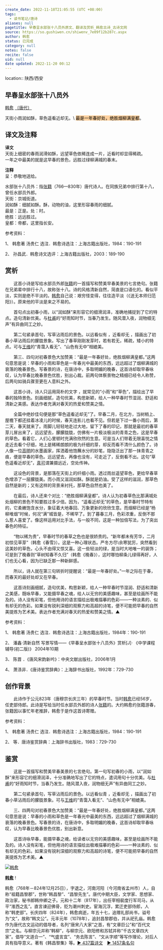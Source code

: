 ```yaml
---
create_date: 2022-11-18T21:05:55 (UTC +08:00)
tags:
  - 读书笔记/唐诗
aliases: null
pagetitle: 早春呈水部张十八员外原文、翻译及赏析_韩愈古诗_古诗文网
source: https://so.gushiwen.cn/shiwenv_7e09f12b287c.aspx
author: 韩愈
status: 已完成
category: null
notes: false
recite: false
uid: null
date updated: 2022-11-20 00:12
---
```


location:: 陕西/西安

## 早春呈水部张十八员外

[韩愈](https://so.gushiwen.cn/authorv_1abe13750637.aspx) [〔唐代〕](https://so.gushiwen.cn/shiwens/default.aspx?cstr=%e5%94%90%e4%bb%a3)

天街小雨润如酥，草色遥看近却无。\ <mark style="background: #FFB86CA6;">最是一年春好处，绝胜烟柳满皇都</mark>。

## 译文及注释

**译文**\
天街上细密的春雨润滑如酥，远望草色依稀连成一片，近看时却显得稀疏。\
一年之中最美的就是这早春的景色，远胜过绿柳满城的春末。

**注释**\
呈：恭敬地送给。

水部张十八员外：指[张籍](https://so.gushiwen.cn/authorv_05460f6423b0.aspx)（766—830年）唐代诗人。在同族兄弟中排行第十八，曾任水部员外郎。\
天街：京城街道。\
润如酥：细腻如酥。酥，动物的油，这里形容春雨的细腻。\
最是：正是。处：时。\
绝胜：远远胜过。\
皇都：帝都，这里指长安。

参考资料：

1、 韩愈著 汤贵仁 选注．韩愈诗选注：上海古籍出版社，1984：190-191

2、 孙昌武．韩愈诗文选评：上海古籍出版社，2003：189-190

## 赏析

　　这首小诗是写给水部员外郎[张籍](https://so.gushiwen.cn/authorv_05460f6423b0.aspx)的一首描写和赞美早春美景的七言绝句。张籍在兄弟辈中排行十八，故称张十八。诗的风格清新自然，简直是口语化的。看似平淡，实则是绝不平淡的。[韩愈](https://so.gushiwen.cn/authorv_1abe13750637.aspx)自己说：艰穷怪变得，往往造平淡（《送无本师归范阳》）。原来他的平淡是来之不易的。

　　首句点出初春小雨，以“润如酥”来形容它的细滑润泽，准确地捕捉到了它的特点。造句清新优美。与[杜甫](https://so.gushiwen.cn/authorv_515ea88d1858.aspx)的“好雨知时节，当春乃发生。随风潜入夜，润物细无声”有异曲同工之妙。

　　第二句紧承首句，写草沾雨后的景色。以远看似有 ，近看却无 ，描画出了初春小草沾雨后的朦胧景象。写出了春草刚刚发芽时，若有若无，稀疏，矮小的特点。可与[王维](https://so.gushiwen.cn/authorv_52fceee85532.aspx)的“青霭入看无”、“山色有无中”相媲美。

　　第三、四句对初春景色大加赞美：“最是一年春好处，绝胜烟柳满皇都。”这两句意思是说：早春的小雨和草色是一年春光中最美的东西，远远超过了烟柳满城的衰落的晚春景色。写春景的诗，在唐诗中，多取明媚的晚春，这首诗却取早春咏叹，认为早春比晚春景色优胜，别出心裁。前两句体察景物之精细已经令人称赞，后两句如骑兵骤至更在人意料之外。

　　这首小诗，诗人只运用简朴的文字 ，就常见的“小雨”和“草色”，描绘出了早春的独特景色。刻画细腻，造句优美，构思新颖，给人一种早春时节湿润、舒适和清新之美感。表达作者充满对春天的热爱和赞美之情。

　　全篇中绝妙佳句便是那“草色遥看近却无”了。早春二月，在北方，当树梢上、屋檐下都还挂着冰凌儿的时候，春天连影儿也看不见。但若是下过一番小雨后，第二天，春天就来了。雨脚儿轻轻地走过大地，留下了春的印记，那就是最初的春草芽儿冒出来了，远远望去，朦朦胧胧，仿佛有一片极淡极淡的青青之色，这是早春的草色。看着它，人们心里顿时充满欣欣然的生意。可是当人们带着无限喜悦之情走近去看个仔细，地上是稀稀朗朗的极为纤细的芽，却反而看不清什么颜色了。诗人像一位[高明](https://so.gushiwen.cn/authorv_244b13feafc9.aspx)的水墨画家，挥洒着他饱蘸水分的妙笔，隐隐泛出了那一抹青青之痕，便是早春的草色。远远望去，再像也没有，可走近了，反倒看不出。这句“草色遥看近却无”，[真可](https://so.gushiwen.cn/authorv_6e1871a6775f.aspx)谓兼摄远近，空处传神。

　　这设色的背景，是那落在天街上的纤细小雨。透过雨丝遥望草色，更给早春草色增添了一层朦胧美。而小雨又滋润如酥。酥就是奶油。受了这样的滋润，那草色自然是新的；又有这样的背景来衬托，那草色自然也美了。

　　在最后，诗人还来个对比：“绝胜烟柳满皇都”。诗人认为初春草色比那满城处处烟柳的景色不知要胜过多少倍。因为，“遥看近却无”的草色，是早春时节特有的，它柔嫩饱含水分，象征着大地春回、万象更新的欣欣生意。而烟柳已经是“杨柳堆烟”时候，何况“满”城皆是，不稀罕了。到了暮春三月，色彩浓重，反倒不那么惹人喜爱了。像这样运用对比手法，与一般不同，这是一种加倍写法，为了突出春色的特征。

　　“物以稀为贵”，早春时节的春草之色也是很娇贵的。“新年都未有芳华，二月初惊见草芽”（韩愈《春雪》）。这是一种心理状态。严冬方尽\余寒犹厉，突然看到这美妙的草色，心头不由得又惊又喜。这一些轻淡的绿，是当时大地唯一的装饰；可是到了晚春则“草树知春不久归”（韩愈《晚春》），这时哪怕柳条儿绿得再好，人们也无心看，因为已缺乏那一种新鲜感。

　　所以，诗人就在第三句转折时提醒说：“最是一年春好处。”一年之际在于春，而春天的最好处却又在早春。

　　这首诗刻画细腻，造句优美，构思新颖，给人一种早春时节湿润、舒适和清新之美感，既咏早春，又能摄早春之魂，给人以无穷的美感趣味，甚至是绘画所不能及的。诗人没有彩笔，但他用诗的语言描绘出极难描摹的色彩——一种淡素的、似有却无的色彩。如果没有锐利深细的观察力和高超的诗笔，便不可能把早春的自然美提炼为艺术美。表达作者充满对春天的热爱和赞美之情。▲

参考资料：

1、 韩愈著 汤贵仁 选注．韩愈诗选注：上海古籍出版社，1984年：190-191

2、 潘鑫·清新自然 写景写情——《早春呈水部张十八员外》赏析[J]· 《中学课程辅导(初二版)》 2004年10期

3、 陈晋 ．《唐风宋韵新吟》：中央文献出版社，2006年1月

4、 萧涤非．《唐诗鉴赏辞典》：上海辞书出版社，1992年：729-730

## 创作背景

　　此诗作于公元823年（唐穆宗长庆三年）的早春时节。当时[韩愈](https://so.gushiwen.cn/authorv_1abe13750637.aspx)已经56岁，任吏部侍郎。此诗是写给当时任水部员外郎的诗人[张籍](https://so.gushiwen.cn/authorv_05460f6423b0.aspx)的。大约韩愈约张籍游春，张籍因以事忙年老推辞，韩愈于是作这首诗寄赠。

参考资料：

1、 韩愈著 汤贵仁 选注．韩愈诗选注：上海古籍出版社，1984：190-191

2、 等．唐诗鉴赏辞典：上海辞书出版社，1983：729-730

## 鉴赏

　　这是一首描写和赞美早春美景的七言绝句。第一句写初春的小雨，以“润如酥”来形容它的细滑润泽，十分准确地写出了它的特点，遣词用句十分优美。与[杜甫](https://so.gushiwen.cn/authorv_515ea88d1858.aspx)的“好雨知时节，当春乃发生。随风潜入夜，润物细无声”有异曲同工之妙。

　　第二句紧承首句，写草沾雨后的景色。以远看似青 ，近看却无 ，描画出了初春小草沾雨后的朦胧景象。可与[王维](https://so.gushiwen.cn/authorv_52fceee85532.aspx)的“青霭入看无”、“山色有无中”相媲美。

　　三、四两句对初春景色大加赞美：“最是一年春好处，绝胜烟柳满皇都。”这两句意思是说：早春的小雨和草色是一年春光中最美的东西，远远超过了烟柳满城的衰落的晚春景色。写春景的诗，在唐诗中，多取明媚的晚春，这首诗却取早春咏叹，认为早春比晚春景色优胜，别出新意。

　　这首诗咏早春，能摄早春之魂，给读者以无穷的美感趣味，甚至是绘画所不能及的。诗人没有彩笔，但他用诗的语言描绘出极难描摹的色彩——一种淡素的、似有却无的色彩。如果没有锐利深细的观察力和高超的诗笔，便不可能把早春的自然美提炼为艺术美。▲

[![韩愈](https://song.gushiwen.cn/authorImg/hanyu.jpg)](https://so.gushiwen.cn/authorv_1abe13750637.aspx)

[**韩愈**](https://so.gushiwen.cn/authorv_1abe13750637.aspx) !

韩愈（768年－824年12月25日），字退之，河南河阳（今河南省孟州市）人，自称“祖籍昌黎郡”，世称“韩昌黎”、“昌黎先生”。唐代中期大臣，文学家、思想家、政治家，秘书郎韩仲卿之子。元和十二年（817年），出任宰相裴度行军司马，从平“淮西之乱”。直言谏迎佛骨，贬为潮州刺史。宦海沉浮，累迁吏部侍郎，人称“韩吏部”。长庆四年（824年），韩愈病逝，年五十七，追赠礼部尚书，谥号为“文”，故称“韩文公”。元丰元年（1078年），追封昌黎郡伯，并从祀孔庙。韩愈作为唐代古文运动的倡导者，名列“唐宋八大家”之首，有“文章巨公”和“百代文宗”之名。与柳宗元并称“韩柳”，与柳宗元、欧阳修和苏轼并称“千古文章四大家”。倡导“文道合一”、“气盛言宜”、“务去陈言”、“文从字顺”等写作理论，对后人具有指导意义。著有《韩昌黎集》等。[► 437篇诗文](https://so.gushiwen.cn/shiwens/default.aspx?astr=%e9%9f%a9%e6%84%88)　[► 1457条名句](https://so.gushiwen.cn/mingjus/default.aspx?astr=%e9%9f%a9%e6%84%88)
